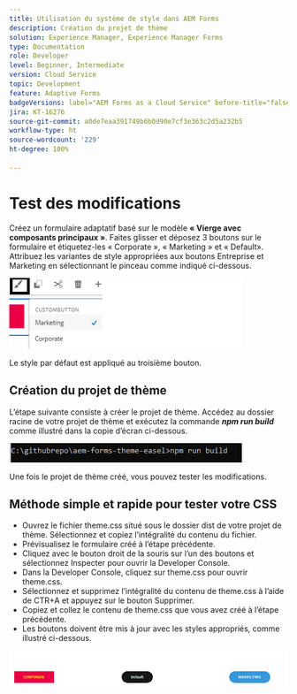 ```yaml
---
title: Utilisation du système de style dans AEM Forms
description: Création du projet de thème
solution: Experience Manager, Experience Manager Forms
type: Documentation
role: Developer
level: Beginner, Intermediate
version: Cloud Service
topic: Development
feature: Adaptive Forms
badgeVersions: label="AEM Forms as a Cloud Service" before-title="false"
jira: KT-16276
source-git-commit: a0de7eaa391749b6b0d90e7cf3e363c2d5a232b5
workflow-type: ht
source-wordcount: '229'
ht-degree: 100%

---
```



# Test des modifications

Créez un formulaire adaptatif basé sur le modèle **« Vierge avec composants principaux »**. Faites glisser et déposez 3 boutons sur le formulaire et étiquetez-les « Corporate », « Marketing » et « Default».
Attribuez les variantes de style appropriées aux boutons Entreprise et Marketing en sélectionnant le pinceau comme indiqué ci-dessous.

![styles](assets/marketing-variation.png)

Le style par défaut est appliqué au troisième bouton.

## Création du projet de thème

L’étape suivante consiste à créer le projet de thème. Accédez au dossier racine de votre projet de thème et exécutez la commande _**npm run build**_ comme illustré dans la copie d’écran ci-dessous.

![build-theme](assets/build-theme.png)

Une fois le projet de thème créé, vous pouvez tester les modifications.

## Méthode simple et rapide pour tester votre CSS

* Ouvrez le fichier theme.css situé sous le dossier dist de votre projet de thème. Sélectionnez et copiez l’intégralité du contenu du fichier.
* Prévisualisez le formulaire créé à l’étape précédente.
* Cliquez avec le bouton droit de la souris sur l’un des boutons et sélectionnez Inspecter pour ouvrir la Developer Console.
* Dans la Developer Console, cliquez sur theme.css pour ouvrir theme.css.
* Sélectionnez et supprimez l’intégralité du contenu de theme.css à l’aide de CTR+A et appuyez sur le bouton Supprimer.
* Copiez et collez le contenu de theme.css que vous avez créé à l’étape précédente.
* Les boutons doivent être mis à jour avec les styles appropriés, comme illustré ci-dessous.

![final-buttons](assets/final-state-buttons.png)

